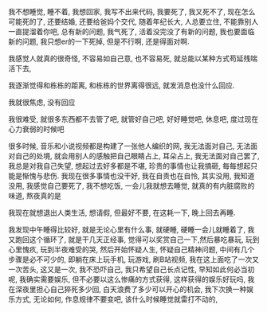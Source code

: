我不想睡觉, 睡不着, 我想回家, 我写不出来代码, 我要死了, 我又死不了, 现在怎么可能死的了, 还要结婚, 还要给爸妈个交代, 随着年纪长大, 人总要立住, 不能靠别人一直提溜着你吧, 总有新的问题, 我气死了, 活着没完没了有新的问题, 我也要面临新的问题, 我只想er的一下死掉, 但是不行啊, 还是得面对啊.

我感觉人就真的很奇怪, 不容易如自己意, 也不容易死, 就总能以某种方式苟延残喘活下去, 

我逐渐觉得和栋栋的距离, 和栋栋的世界离得很远, 就发消息也没什么回应.

我就很焦虑, 没有回应

我很难受, 就很多东西都不去管了吧, 就管好自己吧, 好好睡觉吧, 休息吧, 度过现在心力衰弱的时候吧

很多时候, 音乐和小说视频都是构建了一张他人编织的网, 我无法面对自己, 无法面对自己的处境, 就会用别人的感触把自己眼睛占上, 耳朵占上, 我无法面对自己罢了, 我总是对我自己失望, 想起过去好多都是不堪, 珍贵的事情也让我搞砸, 每每想起只能是惭愧与悲伤.
我现在很多事情也没干好, 我在自责也在自怜, 其实没用, 我知道没用, 我感觉自己要死了, 我不想吃饭, 一会儿我就想去睡觉, 就真的有内脏腐败的味道, 熬夜真的是

我现在就想退出人类生活, 想请假, 但最好不要, 在这耗一下, 晚上回去再睡.

我发现中午睡得比较好, 就是无论心里有什么事, 就硬睡, 硬睡一会儿就睡着了, 我又跑回这个循环了, 就是干几天正经事, 觉得可以奖赏自己一下,然后暴吃暴玩, 玩到心里愧疚, 玩到半夜难受的哭, 然后开始怀疑人生, 怀疑自己精神问题, 中间有几个步骤是必不可少的, 即躺在床上玩手机, 玩游戏, 刷B站视频, 我在这上面吃了一次又一次苦头, 这又是一次, 我不恐吓自己, 我只希望自己长点记性, 早知如此何必当初呢, 我确实需要娱乐, 但不必要以这么惨痛的方式获得, 这样获得的娱乐好玩吗, 我在深夜里担心自己猝死多少回, 白天浪费了多少可以开心的机会, 我下次换一种娱乐方式, 无论如何, 作息规律不要变吧, 该什么时候睡觉就雷打不动的, 